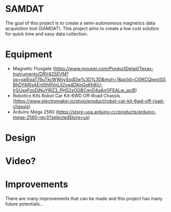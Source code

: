 # SAMDAT
The goal of this project is to create a semi-autonomous magnetics data acquisition tool (SAMDAT). This project aims to create a low cost solution for quick time and easy data collection. 

# Equipment
- Magnetic Fluxgate (https://www.mouser.com/ProductDetail/Texas-Instruments/DRV425EVM?qs=yajEpaT76uTkcWWoySodDw%3D%3D&mgh=1&gclid=Cj0KCQjwxtSSBhDYARIsAEn0thRVnLII2vq4DKnGoKh8iU-lrGUxeFzoDiNuYIRZ3_PHS2sOGBCqnD4aAnOFEALw_wcB) 
- Robotics Kits Robot Car Kit-6WD Off-Road Chassis (https://www.electromaker.io/shop/product/robot-car-kit-6wd-off-road-chassis) 
- Arduino Mega 2560 (https://store-usa.arduino.cc/products/arduino-mega-2560-rev3?selectedStore=us)

# Design

# Video?

# Improvements
There are many improvements that can be made and this project has many future potentials... 
